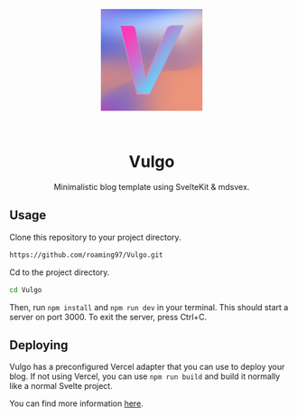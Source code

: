 [<p align="center"><img width=180 src="./static/favicon.png"></p>](https://vulgo.vercel.app)
<br/>

<h1 align="center">Vulgo</h1>
<p align="center">
    Minimalistic blog template using SvelteKit & mdsvex.
</p>

## Usage

Clone this repository to your project directory.

```bash
https://github.com/roaming97/Vulgo.git
```

Cd to the project directory.

```bash
cd Vulgo
```

Then, run `npm install` and `npm run dev` in your terminal.
This should start a server on port 3000.
To exit the server, press Ctrl+C.

## Deploying

Vulgo has a preconfigured Vercel adapter that you can use to deploy your blog.
If not using Vercel, you can use `npm run build` and build it normally like a normal Svelte project.

You can find more information [here](https://vercel.com/guides/deploying-svelte-with-vercel).
